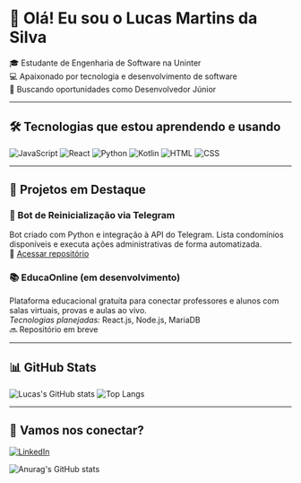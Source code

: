 # 👋 Olá! Eu sou o Lucas Martins da Silva

🎓 Estudante de Engenharia de Software na Uninter  
💻 Apaixonado por tecnologia e desenvolvimento de software  
🚀 Buscando oportunidades como Desenvolvedor Júnior  

---

## 🛠️ Tecnologias que estou aprendendo e usando

![JavaScript](https://img.shields.io/badge/-JavaScript-F7DF1E?logo=javascript&logoColor=000&style=for-the-badge)
![React](https://img.shields.io/badge/-React-61DAFB?logo=react&logoColor=000&style=for-the-badge)
![Python](https://img.shields.io/badge/-Python-3776AB?logo=python&logoColor=fff&style=for-the-badge)
![Kotlin](https://img.shields.io/badge/-Kotlin-7F52FF?logo=kotlin&logoColor=fff&style=for-the-badge)
![HTML](https://img.shields.io/badge/-HTML5-E34F26?logo=html5&logoColor=fff&style=for-the-badge)
![CSS](https://img.shields.io/badge/-CSS3-1572B6?logo=css3&logoColor=fff&style=for-the-badge)

---

## 🚧 Projetos em Destaque

### 🔧 Bot de Reinicialização via Telegram
Bot criado com Python e integração à API do Telegram. Lista condomínios disponíveis e executa ações administrativas de forma automatizada.  
🔗 [Acessar repositório](https://github.com/seuusuario/repositorio-do-bot)

### 📚 EducaOnline (em desenvolvimento)
Plataforma educacional gratuita para conectar professores e alunos com salas virtuais, provas e aulas ao vivo.  
*Tecnologias planejadas:* React.js, Node.js, MariaDB  
🔜 Repositório em breve

---

## 📊 GitHub Stats

![Lucas's GitHub stats](https://github-readme-stats.vercel.app/api?username=lucasms26&show_icons=true&theme=tokyonight)
![Top Langs](https://github-readme-stats.vercel.app/api/top-langs/?username=lucasms26&layout=compact&theme=tokyonight)

---

## 🔗 Vamos nos conectar?

[![LinkedIn](https://img.shields.io/badge/-LinkedIn-0A66C2?logo=linkedin&logoColor=white&style=for-the-badge)](https://www.linkedin.com/in/lucas-martins-da-silva-653711217/)




![Anurag's GitHub stats](https://github-readme-stats.vercel.app/api?username=lucasms26&show_icons=true&theme=radical)


          
          

